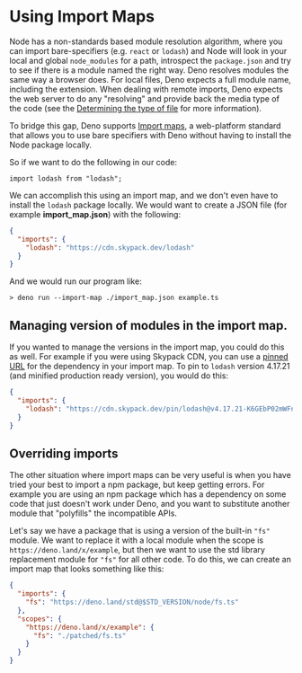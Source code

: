 # Using Import Maps

Node has a non-standards based module resolution algorithm, where you can
import bare-specifiers (e.g. `react` or `lodash`) and Node will look in your
local and global `node_modules` for a path, introspect the `package.json` and
try to see if there is a module named the right way. Deno resolves modules the
same way a browser does. For local files, Deno expects a full module name,
  including the extension. When dealing with remote imports, Deno expects the
  web server to do any "resolving" and provide back the media type of the code
  (see the
  [Determining the type of file](./typescript/overview.md#determining-the-type-of-file)
  for more information).

To bridge this gap, Deno supports [Import maps](https://github.com/WICG/import-maps#the-import-map), a web-platform standard that allows you to use bare specifiers with Deno without having to install the Node package locally. 

So if we want to do the following in our code:

```ts, ignore
import lodash from "lodash";
```

We can accomplish this using an import map, and we don't even have to install
the `lodash` package locally. We would want to create a JSON file (for example
**import_map.json**) with the following:

```json
{
  "imports": {
    "lodash": "https://cdn.skypack.dev/lodash"
  }
}
```

And we would run our program like:

```
> deno run --import-map ./import_map.json example.ts
```

## Managing version of modules in the import map.

If you wanted to manage the versions in the import map, you could do this as
well. For example if you were using Skypack CDN, you can use a
[pinned URL](https://docs.skypack.dev/skypack-cdn/api-reference/pinned-urls-optimized)
for the dependency in your import map. To pin to `lodash` version
4.17.21 (and minified production ready version), you would do this:

```json
{
  "imports": {
    "lodash": "https://cdn.skypack.dev/pin/lodash@v4.17.21-K6GEbP02mWFnLA45zAmi/mode=imports,min/optimized/lodash.js"
  }
}
```

## Overriding imports

The other situation where import maps can be very useful is when
you have tried your best to import a npm package, but keep getting errors. For example
you are using an npm package which has a dependency on some code that just
doesn't work under Deno, and you want to substitute another module that
"polyfills" the incompatible APIs.

Let's say we have a package that is using a version of the built-in
`"fs"` module. We want to replace it with a local module when the scope is `https://deno.land/x/example`, but then we want to use the std library replacement module for `"fs"` for all other code. To do this, we can create an import map
that looks something like this:

```json
{
  "imports": {
    "fs": "https://deno.land/std@$STD_VERSION/node/fs.ts"
  },
  "scopes": {
    "https://deno.land/x/example": {
      "fs": "./patched/fs.ts"
    }
  }
}
```